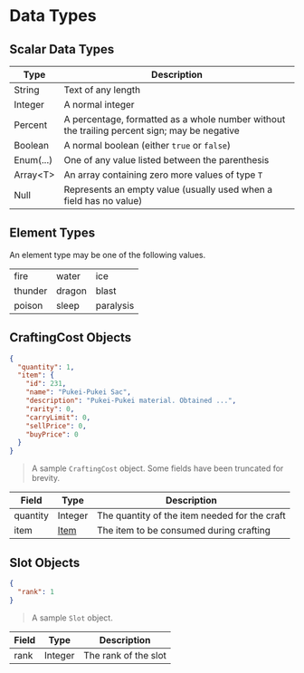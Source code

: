 # Data Types
## Scalar Data Types
Type | Description
---- | -----------
String | Text of any length
Integer | A normal integer
Percent | A percentage, formatted as a whole number without the trailing percent sign; may be negative
Boolean | A normal boolean (either `true` or `false`)
Enum(...) | One of any value listed between the parenthesis
Array&lt;T&gt; | An array containing zero more values of type `T`
Null | Represents an empty value (usually used when a field has no value)

## Element Types
An element type may be one of the following values.

| | | |
|-|-|-|
fire | water | ice
thunder | dragon | blast
poison | sleep | paralysis

## CraftingCost Objects
```json
{
  "quantity": 1,
  "item": {
    "id": 231,
    "name": "Pukei-Pukei Sac",
    "description": "Pukei-Pukei material. Obtained ...",
    "rarity": 0,
    "carryLimit": 0,
    "sellPrice": 0,
    "buyPrice": 0
  }
}
```

> A sample `CraftingCost` object. Some fields have been truncated for brevity.

Field | Type | Description
----- | ---- | -----------
quantity | Integer | The quantity of the item needed for the craft
item | [Item](#item-objects) | The item to be consumed during crafting

## Slot Objects
```json
{
  "rank": 1
}
```

> A sample `Slot` object.

Field | Type | Description
----- | ---- | -----------
rank | Integer | The rank of the slot